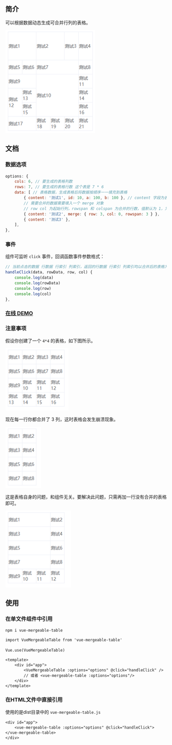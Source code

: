 ## 简介
可以根据数据动态生成可合并行列的表格。

![](doc/4.png)

## 文档
### 数据选项
```js
options: {
    cols: 6, // 要生成的表格列数
    rows: 7, // 要生成的表格行数 这个表是 7 * 6
    data: [ // 表格数据，生成表格后将数据按顺序一一填充到表格
        { content: '测试1', id: 10, a: 100, b: 100 }, // content 字段为表格的内容
        // 需要合并的数据需要填入一个 merge 对象
        // row col 为起始行列，rowspan 和 colspan 为合并的行数，值默认为 1，为 1 时可以不填
        { content: '测试2', merge: { row: 3, col: 0, rowspan: 3 } },
        { content: '测试3' },
    ],
},
```
### 事件
组件可监听 `click` 事件，回调函数事件参数格式：
```js
// 当前点击的数据 行数据 行索引 列索引，返回的行数据 行索引 列索引均以合并后的表格为准
handleClick(data, rowData, row, col) {
    console.log(data)
    console.log(rowData)
    console.log(row)
    console.log(col)
},
```
### [在线 DEMO](http://jsrun.net/xmvKp/edit)
### 注意事项
假设你创建了一个 `4*4` 的表格，如下图所示。

![](doc/1.png)

现在每一行你都合并了 3 列，这时表格会发生崩溃现象。

![](doc/2.png)

这是表格自身的问题，和组件无关。要解决此问题，只需再加一行没有合并的表格即可。

![](doc/3.png)

## 使用
### 在单文件组件中引用
```
npm i vue-mergeable-table
```

```
import VueMergeableTable from 'vue-mergeable-table'

Vue.use(VueMergeableTable)
```
```
<template>
    <div id="app">
        <VueMergeableTable :options="options" @click="handleClick" />
        // 或者 <vue-mergeable-table :options="options"/>
    </div>
</template>
```

### 在HTML文件中直接引用
使用的是dist目录中的 `vue-mergeable-table.js`
```
<div id="app">
    <vue-mergeable-table :options="options" @click="handleClick"></vue-mergeable-table>
</div>
```
